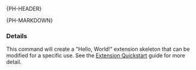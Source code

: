 {PH-HEADER}

{PH-MARKDOWN}

### Details

This command will create a "Hello, World!" extension skeleton that can be modified for a specific use. See the [Extension Quickstart] guide for more detail.

[Extension Quickstart]: https://docs.phylum.io/docs/extension_quickstart
